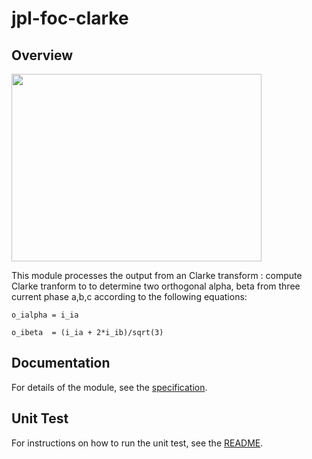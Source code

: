 # jpl-foc-clarke

## Overview

 <img src="https://github.com/ienseong/foc_clarke/assets/38596672/8da89fd5-006e-4527-a7b9-ce92e100a67c"  width="400" height="300"/> 
 
<!--
<img src="https://github-fn.jpl.nasa.gov/storage/user/1098/files/3d43238c-9fa0-4bb5-82ed-3302bd398524"  width="400" height="300"/>
-->


 
This module processes the output from an Clarke transform : compute Clarke tranform to to determine two orthogonal alpha, beta from three current phase a,b,c according to the following equations:

`o_ialpha = i_ia`

`o_ibeta  = (i_ia + 2*i_ib)/sqrt(3)`

## Documentation

<!--  For details of the module, see the [specification](https://github-fn.jpl.nasa.gov/jpl-fpga-ip-incubator-fn/jpl_foc_clarke/blob/master/docs/FPGA_DesignSpec_Clarke_Transform.doc
). -->

For details of the module, see the [specification](https://github.com/ienseong/foc_clarke/blob/master/docs/FPGA_DesignSpec_Clarke_Transform.doc
).


## Unit Test

<!--For instructions on how to run the unit test, see the [README](https://github-fn.jpl.nasa.gov/jpl-fpga-ip-incubator-fn/jpl_foc_clarke/blob/master/README.md).
-->

For instructions on how to run the unit test, see the [README](https://github.com/ienseong/foc_clarke/blob/master/README.md).






